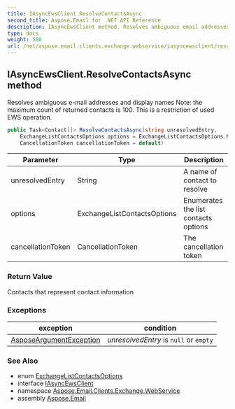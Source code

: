 ```yaml
---
title: IAsyncEwsClient.ResolveContactsAsync
second_title: Aspose.Email for .NET API Reference
description: IAsyncEwsClient method. Resolves ambiguous email addresses and display names Note the maximum count of returned contacts is 100. This is a restriction of used EWS operation
type: docs
weight: 580
url: /net/aspose.email.clients.exchange.webservice/iasyncewsclient/resolvecontactsasync/
---
```

## IAsyncEwsClient.ResolveContactsAsync method

Resolves ambiguous e-mail addresses and display names Note: the maximum count of returned contacts is 100. This is a restriction of used EWS operation.

```csharp
public Task<Contact[]> ResolveContactsAsync(string unresolvedEntry, 
    ExchangeListContactsOptions options = ExchangeListContactsOptions.None, 
    CancellationToken cancellationToken = default)
```

| Parameter | Type | Description |
| --- | --- | --- |
| unresolvedEntry | String | A name of contact to resolve |
| options | ExchangeListContactsOptions | Enumerates the list contacts options |
| cancellationToken | CancellationToken | The cancellation token |

### Return Value

Contacts that represent contact information

### Exceptions

| exception | condition |
| --- | --- |
| [AsposeArgumentException](../../../aspose.email/asposeargumentexception/) | *unresolvedEntry* is `null` or `empty` |

### See Also

* enum [ExchangeListContactsOptions](../../exchangelistcontactsoptions/)
* interface [IAsyncEwsClient](../)
* namespace [Aspose.Email.Clients.Exchange.WebService](../../iasyncewsclient/)
* assembly [Aspose.Email](../../../)



